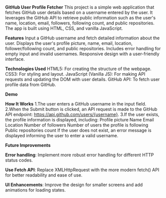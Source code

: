 **GitHub User Profile Fetcher**
This project is a simple web application that fetches GitHub user details based on a username entered by the user.
It leverages the GitHub API to retrieve public information such as the user's name, location, email, followers, following count, and public repositories.
The app is built using HTML, CSS, and vanilla JavaScript.

**Features**
Input a GitHub username and fetch detailed information about the user.
Displays the user's profile picture, name, email, location, follower/following count, and public repositories.
Includes error handling for empty input and invalid usernames.
Responsive design with a user-friendly interface.

**Technologies Used**
HTML5: For creating the structure of the webpage.
CSS3: For styling and layout.
JavaScript (Vanilla JS): For making API requests and updating the DOM with user details.
GitHub API: To fetch user profile data from GitHub.

**Demo**

**How It Works**
1.The user enters a GitHub username in the input field.
2.When the Submit button is clicked, an API request is made to the GitHub API endpoint: https://api.github.com/users/{username}.
3.If the user exists, the profile information is displayed, including:
Profile picture
Name
Email
Location
Number of followers
Number of users the profile is following
Public repositories count
If the user does not exist, an error message is displayed informing the user to enter a valid username.

**Future Improvements**

**Error handling**: Implement more robust error handling for different HTTP status codes.

**Use Fetch API**: Replace XMLHttpRequest with the more modern fetch() API for better readability and ease of use.

**UI Enhancements**: Improve the design for smaller screens and add animations for loading states.
